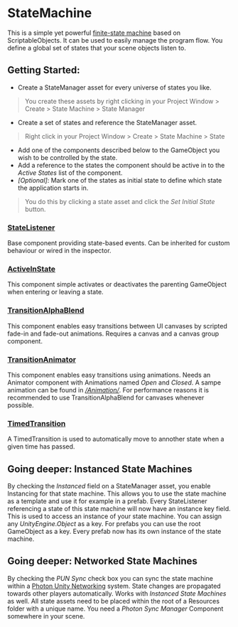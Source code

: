 # StateMachine

This is a simple yet powerful [finite-state machine](https://en.wikipedia.org/wiki/Finite-state_machine) based on ScriptableObjects. It can be used to easily manage the program flow. You define a global set of states that your scene objects listen to.

## Getting Started:
- Create a StateManager asset for every universe of states you like.
> You create these assets by right clicking in your Project Window > Create > State Machine > State Manager
- Create a set of states and reference the StateManager asset.
> Right click in your Project Window > Create > State Machine > State
- Add one of the components described below to the GameObject you wish to be controlled by the state.
- Add a reference to the states the component should be active in to the *Active States* list of the component.
- *[Optional]*: Mark one of the states as initial state to define which state the application starts in.
> You do this by clicking a state asset and click the *Set Initial State* button.

### [StateListener](Core/StateListener.cs)

Base component providing state-based events. Can be inherited for custom behaviour or wired in the inspector.

### [ActiveInState](StateListener/ActiveInState.cs)

This component simple activates or deactivates the parenting GameObject when entering or leaving a state.

### [TransitionAlphaBlend](StateListener/TransitionAlphaBlend.cs)

This component enables easy transitions between UI canvases by scripted fade-in and fade-out animations. Requires a canvas and a canvas group component.

### [TransitionAnimator](StateListener/TransitionAnimator.cs)

This component enables easy transitions using animations. Needs an Animator component with Animations named *Open* and *Closed*. A sampe animation can be found in [*/Animation/*](StateMachine/StateListener/Animation/). For performance reasons it is recommended to use TransitionAlphaBlend for canvases whenever possible.

### [TimedTransition](Util/TimedTransition.cs)

A TimedTransition is used to automatically move to annother state when a given time has passed.

## Going deeper: Instanced State Machines

By checking the *Instanced* field on a StateManager asset, you enable Instancing for that state machine. 
This allows you to use the state machine as a template and use it for example in a prefab. 
Every StateListener referencing a state of this state machine will now have an instance key field. 
This is used to access an instance of your state machine. You can assign any *UnityEngine.Object* as a key. 
For prefabs you can use the root GameObject as a key. Every prefab now has its own instance of the state machine.

## Going deeper: Networked State Machines

By checking the *PUN Sync* check box you can sync the state machine within a [Photon Unity Networking](https://www.photonengine.com/en/PUN) system. State changes are propagated towards other players automatically. Works with *Instanced State Machines* as well. All state assets need to be placed within the root of a Resources folder with a unique name. You need a *Photon Sync Manager* Component somewhere in your scene.
